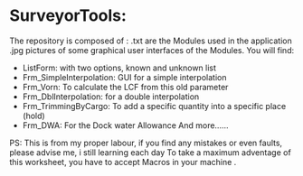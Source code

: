 # SurveyorTools:
The repository is composed of :
.txt are the Modules used in the application
.jpg pictures of some graphical user interfaces of the Modules.
You will find: 
- ListForm: with two options, known and unknown list
- Frm_SimpleInterpolation: GUI for a simple interpolation
- Frm_Vorn: To calculate the LCF from this old parameter
- Frm_DblInterpolation: for a double interpolation
- Frm_TrimmingByCargo: To add a specific quantity into a specific place (hold)
- Frm_DWA: For the Dock water Allowance
And more......


PS: This is from my proper labour, if you find any mistakes or even faults, please advise me, i still learning each day
To take a maximum adventage of this worksheet, you have to accept Macros in your machine .
